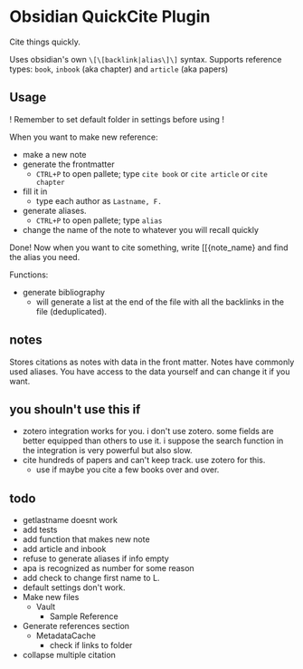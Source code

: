 # Obsidian QuickCite Plugin

Cite things quickly.

Uses obsidian's own `\[\[backlink|alias\]\]` syntax. Supports reference types: `book`, `inbook` (aka chapter) and `article` (aka papers)

## Usage

! Remember to set default folder in settings before using !

When you want to make new reference:

-   make a new note
-   generate the frontmatter
    -   `CTRL+P` to open pallete; type `cite book` or `cite article` or `cite chapter`
-   fill it in
    -   type each author as `Lastname, F.`
-   generate aliases.
    -   `CTRL+P` to open pallete; type `alias`
-   change the name of the note to whatever you will recall quickly

Done! Now when you want to cite something, write \[\[{note_name} and find the alias you need.

Functions:

-   generate bibliography
    -   will generate a list at the end of the file with all the backlinks in the file (deduplicated).

## notes

Stores citations as notes with data in the front matter. Notes have commonly used aliases. You have access to the data yourself and can change it if you want.

## you shouln't use this if

-   zotero integration works for you. i don't use zotero. some fields are better equipped than others to use it. i suppose the search function in the integration is very powerful but also slow.
-   cite hundreds of papers and can't keep track. use zotero for this.
    -   use if maybe you cite a few books over and over.

## todo

-   getlastname doesnt work
-   add tests
-   add function that makes new note
-   add article and inbook
-   refuse to generate aliases if info empty
-   apa is recognized as number for some reason
-   add check to change first name to L.
-   default settings don't work.
-   Make new files
    -   Vault
        -   Sample Reference
-   Generate references section
    -   MetadataCache
        -   check if links to folder
-   collapse multiple citation

